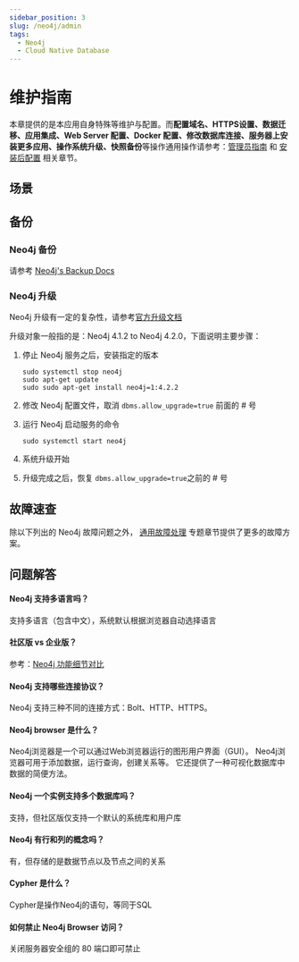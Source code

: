 ```yaml
---
sidebar_position: 3
slug: /neo4j/admin
tags:
  - Neo4j 
  - Cloud Native Database
---
```


# 维护指南

本章提供的是本应用自身特殊等维护与配置。而**配置域名、HTTPS设置、数据迁移、应用集成、Web Server 配置、Docker 配置、修改数据库连接、服务器上安装更多应用、操作系统升级、快照备份**等操作通用操作请参考：[管理员指南](../administrator) 和 [安装后配置](../installation/setup/) 相关章节。

## 场景

## 备份

### Neo4j 备份

请参考 [Neo4j's Backup Docs](https://neo4j.com/docs/operations-manual/current/backup/)

### Neo4j 升级

Neo4j 升级有一定的复杂性，请参考[官方升级文档](https://neo4j.com/docs/operations-manual/current/upgrade/)

升级对象一般指的是：Neo4j 4.1.2 to Neo4j 4.2.0，下面说明主要步骤：

1. 停止 Neo4j 服务之后，安装指定的版本
    ```
    sudo systemctl stop neo4j
    sudo apt-get update
    sudo sudo apt-get install neo4j=1:4.2.2
    ```
2. 修改 Neo4j 配置文件，取消 `dbms.allow_upgrade=true` 前面的 # 号

3. 运行 Neo4j 启动服务的命令
    ```
    sudo systemctl start neo4j
    ```
4. 系统升级开始

5. 升级完成之后，恢复 `dbms.allow_upgrade=true`之前的 # 号


## 故障速查

除以下列出的 Neo4j 故障问题之外， [通用故障处理](../troubleshooting) 专题章节提供了更多的故障方案。 

## 问题解答

#### Neo4j 支持多语言吗？

支持多语言（包含中文），系统默认根据浏览器自动选择语言 

#### 社区版 vs 企业版？

参考：[Neo4j 功能细节对比](https://neo4j.com/docs/operations-manual/current/introduction/#edition-details)

#### Neo4j 支持哪些连接协议？

Neo4j 支持三种不同的连接方式：Bolt、HTTP、HTTPS。

#### Neo4j browser 是什么？

Neo4j浏览器是一个可以通过Web浏览器运行的图形用户界面（GUI）。 Neo4j浏览器可用于添加数据，运行查询，创建关系等。 它还提供了一种可视化数据库中数据的简便方法。

#### Neo4j 一个实例支持多个数据库吗？

支持，但社区版仅支持一个默认的系统库和用户库

#### Neo4j 有行和列的概念吗？

有，但存储的是数据节点以及节点之间的关系

#### Cypher 是什么？

Cypher是操作Neo4j的语句，等同于SQL

#### 如何禁止 Neo4j Browser 访问？

关闭服务器安全组的 80 端口即可禁止